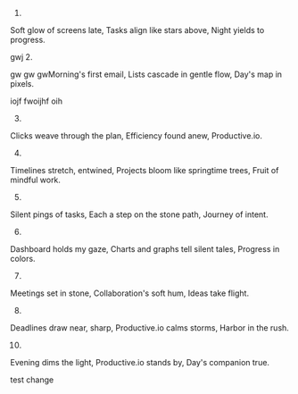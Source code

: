 1.
Soft glow of screens late,
Tasks align like stars above,
Night yields to progress.

gwj
2.

gw
gw
gwMorning's first email,
Lists cascade in gentle flow,
Day's map in pixels.

iojf
fwoijhf
oih

3.
Clicks weave through the plan,
Efficiency found anew,
Productive.io.

4.
Timelines stretch, entwined,
Projects bloom like springtime trees,
Fruit of mindful work.

5.
Silent pings of tasks,
Each a step on the stone path,
Journey of intent.

6.
Dashboard holds my gaze,
Charts and graphs tell silent tales,
Progress in colors.

7.
Meetings set in stone,
Collaboration's soft hum,
Ideas take flight.

8.
Deadlines draw near, sharp,
Productive.io calms storms,
Harbor in the rush.

10.
Evening dims the light,
Productive.io stands by,
Day's companion true.

test change
